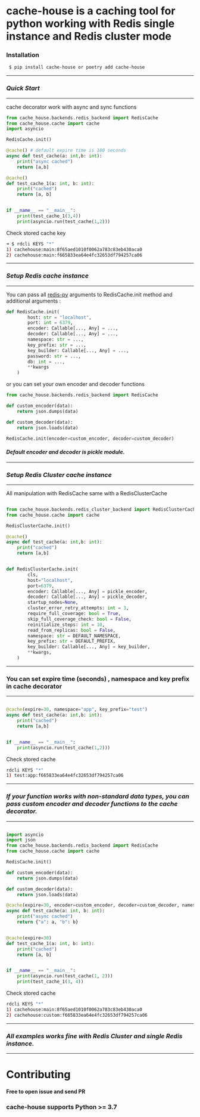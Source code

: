 cache-house is a caching tool for python working with Redis single instance and Redis cluster mode
==============


### Installation ###

```sh
 $ pip install cache-house or poetry add cache-house
```

*****
### ***Quick Start*** ###
*****

cache decorator work with async and sync functions

```python
from cache_house.backends.redis_backend import RedisCache
from cache_house.cache import cache
import asyncio

RedisCache.init()

@cache() # default expire time is 180 seconds
async def test_cache(a: int,b: int):
    print("async cached")
    return [a,b]

@cache()
def test_cache_1(a: int, b: int):
    print("cached")
    return [a, b]


if __name__ == "__main__":
    print(test_cache_1(3,4))
    print(asyncio.run(test_cache(1,2)))
```

Check stored cache key
```sh
➜ $ rdcli KEYS "*"
1) cachehouse:main:8f65aed1010f0062a783c83eb430aca0
2) cachehouse:main:f665833ea64e4fc32653df794257ca06

```

*****
### ***Setup Redis cache instance***
*****

You can pass all [redis-py](https://github.com/redis/redis-py) arguments to  RedisCache.init method and additional arguments : 

```python
def RedisCache.init(
        host: str = "localhost",
        port: int = 6379,
        encoder: Callable[..., Any] = ...,
        decoder: Callable[..., Any] = ...,
        namespace: str = ...,
        key_prefix: str = ...,
        key_builder: Callable[..., Any] = ...,
        password: str = ...,
        db: int = ...,
        **kwargs
    )
```
or you can set your own encoder and decoder functions

```python
from cache_house.backends.redis_backend import RedisCache

def custom_encoder(data):
    return json.dumps(data)

def custom_decoder(data):
    return json.loads(data)

RedisCache.init(encoder=custom_encoder, decoder=custom_decoder)

```

#### ***Default encoder and decoder is pickle module.***

*****
### ***Setup Redis Cluster cache instance***
*****

All manipulation with RedisCache  same with a RedisClusterCache

```python

from cache_house.backends.redis_cluster_backend import RedisClusterCache
from cache_house.cache import cache

RedisClusterCache.init()

@cache()
async def test_cache(a: int,b: int):
    print("cached")
    return [a,b]

```

```python 

def RedisClusterCache.init(
        cls,
        host="localhost",
        port=6379,
        encoder: Callable[..., Any] = pickle_encoder,
        decoder: Callable[..., Any] = pickle_decoder,
        startup_nodes=None,
        cluster_error_retry_attempts: int = 3,
        require_full_coverage: bool = True,
        skip_full_coverage_check: bool = False,
        reinitialize_steps: int = 10,
        read_from_replicas: bool = False,
        namespace: str = DEFAULT_NAMESPACE,
        key_prefix: str = DEFAULT_PREFIX,
        key_builder: Callable[..., Any] = key_builder,
        **kwargs,
    )
```


*****
### You can set expire time (seconds) , namespace and key prefix in cache decorator ###
*****

```python

@cache(expire=30, namespace="app", key_prefix="test") 
async def test_cache(a: int,b: int):
    print("cached")
    return [a,b]


if __name__ == "__main__":
    print(asyncio.run(test_cache(1,2)))
```
Check stored cache
```sh
rdcli KEYS "*"
1) test:app:f665833ea64e4fc32653df794257ca06
```

*****
### ***If your function works with non-standard data types, you can pass custom encoder and decoder functions to the *cache* decorator.***
*****

```python

import asyncio
import json
from cache_house.backends.redis_backend import RedisCache
from cache_house.cache import cache

RedisCache.init()

def custom_encoder(data):
    return json.dumps(data)

def custom_decoder(data):
    return json.loads(data)

@cache(expire=30, encoder=custom_encoder, decoder=custom_decoder, namespace="custom")
async def test_cache(a: int, b: int):
    print("async cached")
    return {"a": a, "b": b}


@cache(expire=30)
def test_cache_1(a: int, b: int):
    print("cached")
    return [a, b]


if __name__ == "__main__":
    print(asyncio.run(test_cache(1, 2)))
    print(test_cache_1(3, 4))

```

Check stored cache
```sh
rdcli KEYS "*"
1) cachehouse:main:8f65aed1010f0062a783c83eb430aca0
2) cachehouse:custom:f665833ea64e4fc32653df794257ca06
```
*****
### ***All examples works fine with Redis Cluster and single Redis instance.***
*****

# Contributing #

#### Free to open issue and send PR ####

### cache-house  supports Python >= 3.7
